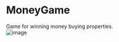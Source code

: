 # MoneyGame
Game for winning money buying properties.  
![image](https://user-images.githubusercontent.com/128274818/233542443-4a9766ee-8d64-44ca-9038-64de11144a75.png)
